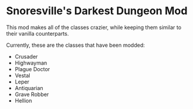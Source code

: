 # Snoresville's Darkest Dungeon Mod
 
This mod makes all of the classes crazier, while keeping them similar to their vanilla counterparts.

Currently, these are the classes that have been modded:

- Crusader
- Highwayman
- Plague Doctor
- Vestal
- Leper
- Antiquarian
- Grave Robber
- Hellion
